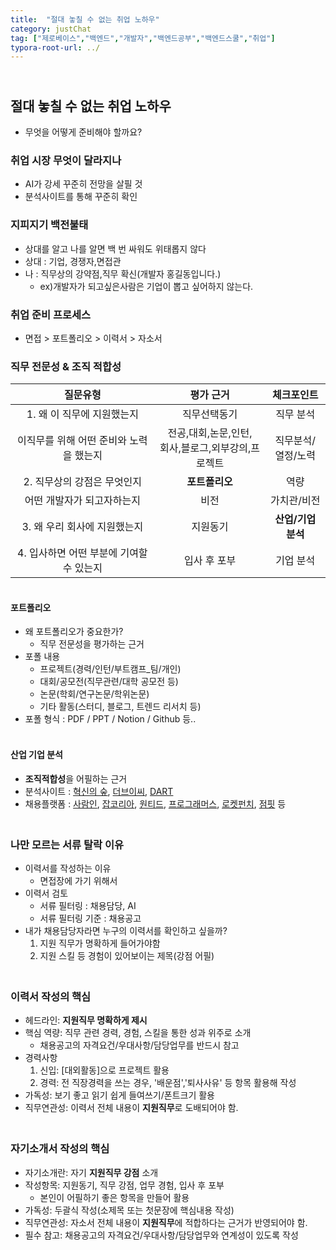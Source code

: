 ```yaml
---
title:  "절대 놓칠 수 없는 취업 노하우"
category: justChat
tag: ["제로베이스","백엔드","개발자","백엔드공부","백엔드스쿨","취업"]
typora-root-url: ../
---
```




## <br>절대 놓칠 수 없는 취업 노하우

- 무엇을 어떻게 준비해야 할까요?



### 취업 시장 무엇이 달라지나

- AI가 강세 꾸준히 전망을 살필 것
- 분석사이트를 통해 꾸준히 확인



### 지피지기 백전불태

- 상대를 알고 나를 알면 백 번 싸워도 위태롭지 않다
- 상대 : 기업, 경쟁자,면접관
- 나 : 직무상의 강약점,직무 확신(개발자 홍길동입니다.)
  - ex)개발자가 되고싶은사람은 기업이 뽑고 싶어하지 않는다.



### 취업 준비 프로세스

- 면접 > 포트폴리오 > 이력서 > 자소서



### 직무 전문성 & 조직 적합성

|                 질문유형                 |                        평가 근거                        |        체크포인트        |
| :--------------------------------------: | :-----------------------------------------------------: | :----------------------: |
|        1. 왜 이 직무에 지원했는지        |                      직무선택동기                       |        직무 분석         |
| 이직무를 위해 어떤 준비와 노력을 했는지  | 전공,대회,논문,인턴,<br />회사,블로그,외부강의,프로젝트 | 직무분석/<br />열정/노력 |
|       2. 직무상의 강점은 무엇인지        |                     **포트폴리오**                      |           역량           |
|        어떤 개발자가 되고자하는지        |                          비전                           |       가치관/비전        |
|       3. 왜 우리 회사에 지원했는지       |                        지원동기                         |    **산업/기업 분석**    |
| 4. 입사하면 어떤 부분에 기여할 수 있는지 |                      입사 후 포부                       |        기업 분석         |

#### <br>포트폴리오

- 왜 포트폴리오가 중요한가?
  - 직무 전문성을 평가하는 근거
- 포폴 내용
  - 프로젝트(경력/인턴/부트캠프_팀/개인)
  - 대회/공모전(직무관련/대학 공모전 등)
  - 논문(학회/연구논문/학위논문)
  - 기타 활동(스터디, 블로그, 트렌드 리서치 등)
- 포폴 형식 : PDF / PPT / Notion / Github 등..

#### <br>산업 기업 분석

- **조직적합성**을 어필하는 근거
- 분석사이트 : [혁신의 숲](https://www.innoforest.co.kr/), [더브이씨](https://thevc.kr/), [DART](https://dart.fss.or.kr/)
- 채용플랫폼 : [사람인](https://www.saramin.co.kr/), [잡코리아](https://www.jobkorea.co.kr/), [원티드](https://www.wanted.co.kr/), [프로그래머스](https://career.programmers.co.kr/job), [로켓펀치](https://www.rocketpunch.com/), [점핏](https://www.jumpit.co.kr/) 등

### <br>나만 모르는 서류 탈락 이유

- 이력서를 작성하는 이유
  - 면접장에 가기 위해서
- 이력서 검토
  - 서류 필터링 : 채용담당, AI
  - 서류 필터링 기준 : 채용공고
- 내가 채용담당자라면 누구의 이력서를 확인하고 싶을까?
  1. 지원 직무가 명확하게 들어가야함
  2. 지원 스킬 등 경험이 있어보이는 제목(강점 어필)

### <br>이력서 작성의 핵심

- 헤드라인: **지원직무 명확하게 제시**
- 핵심 역량: 직무 관련 경력, 경험, 스킬을 통한 성과 위주로 소개
  - 채용공고의 자격요건/우대사항/담당업무를 반드시 참고
- 경력사항
  1. 신입: [대외활동]으로 프로젝트 활용
  2. 경력: 전 직장경력을 쓰는 경우, '배운점','퇴사사유' 등 항목 활용해 작성
- 가독성: 보기 좋고 읽기 쉽게 들여쓰기/폰트크기 활용
- 직무연관성: 이력서 전체 내용이 **지원직무**로 도배되어야 함.

### <br>자기소개서 작성의 핵심

- 자기소개란: 자기 **지원직무 강점** 소개
- 작성항목: 지원동기, 직무 강점, 업무 경험, 입사 후 포부
  - 본인이 어필하기 좋은 항목을 만들어 활용
- 가독성: 두괄식 작성(소제목 또는 첫문장에 핵심내용 작성)
- 직무연관성: 자소서 전체 내용이 **지원직무**에 적합하다는 근거가 반영되어야 함.
- 필수 참고: 채용공고의 자격요건/우대사항/담당업무와 연계성이 있도록 작성

